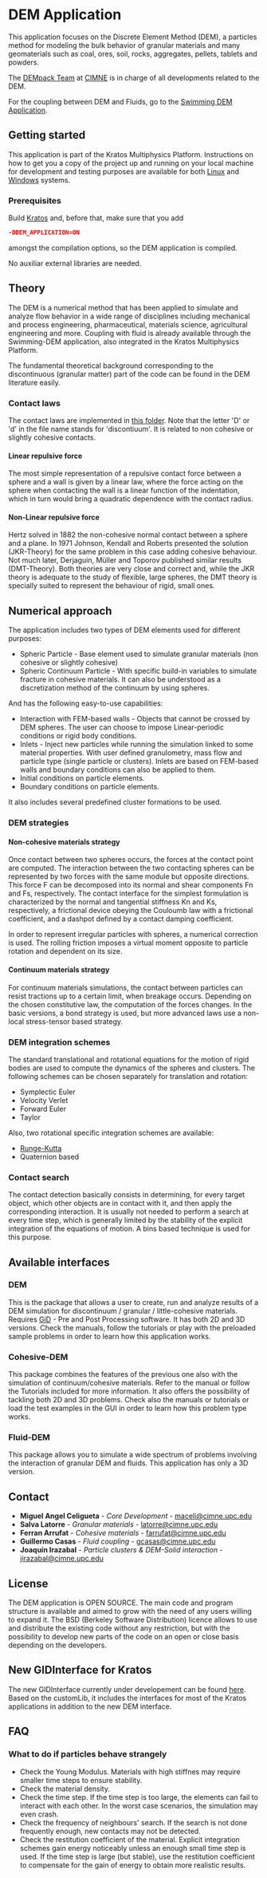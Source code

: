 # DEM Application

This application focuses on the Discrete Element Method (DEM), a particles method for modeling the bulk behavior of granular materials and many geomaterials such as coal, ores, soil, rocks, aggregates, pellets, tablets and powders.

The [DEMpack Team](www.cimne.com/dem) at [CIMNE](www.cimne.com) is in charge of all developments related to the DEM.

For the coupling between DEM and Fluids, go to the [Swimming DEM Application](https://github.com/KratosMultiphysics/Kratos/tree/master/applications/SwimmingDEMApplication).

## Getting started

This application is part of the Kratos Multiphysics Platform. Instructions on how to get you a copy of the project up and running on your local machine for development and testing purposes are available for both [Linux](http://kratos-wiki.cimne.upc.edu/index.php/LinuxInstall) and [Windows](http://kratos-wiki.cimne.upc.edu/index.php/Windows_7_Download_and_Installation) systems.

### Prerequisites

Build [Kratos](https://github.com/KratosMultiphysics/Kratos/wiki) and, before that, make sure that you add

``` cmake
-DDEM_APPLICATION=ON
```

amongst the compilation options, so the DEM application is compiled.

No auxiliar external libraries are needed.

## Theory

The DEM is a numerical method that has been applied to simulate and analyze flow behavior in a wide range of disciplines including mechanical and process engineering, pharmaceutical, materials science, agricultural engineering and more.
Coupling with fluid is already available through the Swimming-DEM application, also integrated in the Kratos Multiphysics Platform.

The fundamental theoretical background corresponding to the discontinuous (granular matter) part of the code can be found in the DEM literature easily.

### Contact laws

The contact laws are implemented in [this folder](https://github.com/KratosMultiphysics/Kratos/tree/master/applications/DEMApplication/custom_constitutive). Note that the letter 'D' or 'd' in the file name stands for 'discontiuum'. It is related to non cohesive or slightly cohesive contacts.

#### Linear repulsive force

The most simple representation of a repulsive contact force between a sphere and a wall is given by a linear law, where the force acting on the sphere when contacting the wall is a linear function of the indentation, which in turn would bring a quadratic dependence with the contact radius.

#### Non-Linear repulsive force

Hertz solved in 1882 the non-cohesive normal contact between a sphere and a plane. In 1971 Johnson, Kendall and Roberts presented the solution (JKR-Theory) for the same problem in this case adding cohesive behaviour. Not much later, Derjaguin, Müller and Toporov published similar results (DMT-Theory).
Both theories are very close and correct and, while the JKR theory is adequate to the study of flexible, large spheres, the DMT theory is specially suited to represent the behaviour of rigid, small ones.

## Numerical approach

The application includes two types of DEM elements used for different purposes:

* Spheric Particle - Base element used to simulate granular materials (non cohesive or slightly cohesive)
* Spheric Continuum Particle - With specific build-in variables to simulate fracture in cohesive materials. It can also be understood as a discretization method of the continuum by using spheres.

And has the following easy-to-use capabilities:

* Interaction with FEM-based walls - Objects that cannot be crossed by DEM spheres. The user can choose to impose Linear-periodic conditions or rigid body conditions.
* Inlets - Inject new particles while running the simulation linked to some material properties. With user defined granulometry, mass flow and particle type (single particle or clusters). Inlets are based on FEM-based walls and boundary conditions can also be applied to them.
* Initial conditions on particle elements.
* Boundary conditions on particle elements.

It also includes several predefined cluster formations to be used.

### DEM strategies

#### Non-cohesive materials strategy

Once contact between two spheres occurs, the forces at the contact point are computed. The interaction between the two contacting spheres can be represented by two forces with the same module but opposite directions. This force F can be decomposed into its normal and shear components Fn and Fs, respectively.
The contact interface for the simplest formulation is characterized by the normal and tangential stiffness Kn and Ks, respectively, a frictional device obeying the Couloumb law with a frictional coefficient, and a dashpot defined by a contact damping coefficient.

In order to represent irregular particles with spheres, a numerical correction is used. The rolling friction imposes a virtual moment opposite to particle rotation and dependent on its size.

#### Continuum materials strategy

For continuum materials simulations, the contact between particles can resist tractions up to a certain limit, when breakage occurs. Depending on the chosen constitutive law, the computation of the forces changes. In the basic versions, a bond strategy is used, but more advanced laws use a non-local stress-tensor based strategy.

### DEM integration schemes

The standard translational and rotational equations for the motion of rigid bodies are used to compute the dynamics of the spheres and clusters. The following schemes can be chosen separately for translation and rotation:

* Symplectic Euler
* Velocity Verlet
* Forward Euler
* Taylor

Also, two rotational specific integration schemes are available:
* [Runge-Kutta](https://link.springer.com/article/10.1007/s40571-019-00232-5)
* Quaternion based

### Contact search

The contact detection basically consists in determining, for every target object, which other objects are in contact with it, and then apply the corresponding interaction. It is usually not needed to perform a search at every time step, which is generally limited by the stability of the explicit integration of the equations of motion.
A bins based technique is used for this purpose.

## Available interfaces

### DEM

This is the package that allows a user to create, run and analyze results of a DEM simulation for discontinuum / granular / little-cohesive materials. Requires [GiD](https://www.gidhome.com/) - Pre and Post Processing software. It has both 2D and 3D versions. Check the manuals, follow the tutorials or play with the preloaded sample problems in order to learn how this application works.

### Cohesive-DEM

This package combines the features of the previous one also with the simulation of continuum/cohesive materials. Refer to the manual or follow the Tutorials included for more information. It also offers the possibility of tackling both 2D and 3D problems. Check also the manuals or tutorials or load the test examples in the GUI in order to learn how this problem type works.

### Fluid-DEM

This package allows you to simulate a wide spectrum of problems involving the interaction of granular DEM and fluids. This application has only a 3D version.


## Contact

* **Miguel Angel Celigueta** - *Core Development* - [maceli@cimne.upc.edu](mailto:maceli@cimne.upc.edu)
* **Salva Latorre** - *Granular materials* - [latorre@cimne.upc.edu](mailto:latorre@cimne.upc.edu)
* **Ferran Arrufat** - *Cohesive materials* - [farrufat@cimne.upc.edu](mailto:farrufat@cimne.upc.edu)
* **Guillermo Casas** - *Fluid coupling* - [gcasas@cimne.upc.edu](mailto:gcasas@cimne.upc.edu)
* **Joaquín Irazabal** - *Particle clusters & DEM-Solid interaction* - [jirazabal@cimne.upc.edu](mailto:jirazabal@cimne.upc.edu)


## License

The DEM application is OPEN SOURCE. The main code and program structure is available and aimed to grow with the need of any users willing to expand it. The BSD (Berkeley Software Distribution) licence allows to use and distribute the existing code without any restriction, but with the possibility to develop new parts of the code on an open or close basis depending on the developers.


## New GIDInterface for Kratos

The new GIDInterface currently under developement can be found [here](https://github.com/KratosMultiphysics/GiDInterface). Based on the customLib, it includes the interfaces for most of the Kratos applications in addition to the new DEM interface.


## FAQ

### What to do if particles behave strangely

* Check the Young Modulus. Materials with high stiffnes may require smaller time steps to ensure stability.
* Check the material density.
* Check the time step. If the time step is too large, the elements can fail to interact with each other. In the worst case scenarios, the simulation may even crash.
* Check the frequency of neighbours' search. If the search is not done frequently enough, new contacts may not be detected.
* Check the restitution coefficient of the material. Explicit integration schemes gain energy noticeably unless an enough small time step is used. If the time step is large (but stable), use the restitution coefficient to compensate for the gain of energy to obtain more realistic results.
